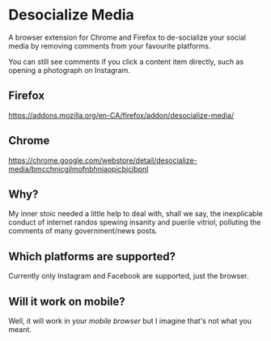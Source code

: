 # Desocialize Media

A browser extension for Chrome and Firefox to de-socialize your social media by removing comments from your favourite platforms.

You can still see comments if you click a content item directly, such as opening a photograph on Instagram.

## Firefox
https://addons.mozilla.org/en-CA/firefox/addon/desocialize-media/

## Chrome
https://chrome.google.com/webstore/detail/desocialize-media/bmcchnicgjlmofnbhniaopicbjcjbpnl

## Why?

My inner stoic needed a little help to deal with, shall we say, the inexplicable conduct of internet randos spewing insanity and puerile vitriol, polluting the comments of many government/news posts.

## Which platforms are supported?

Currently only Instagram and Facebook are supported, just the browser.

## Will it work on mobile?

Well, it will work in your _mobile browser_ but I imagine that's not what you meant.
